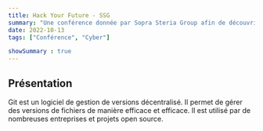 ```yaml
---
title: Hack Your Future - SSG
summary: "Une conférence donnée par Sopra Steria Group afin de découvrir les métiers de la cybersécurité et sensibiliser aux enjeux et objectifs de ces métiers."
date: 2022-10-13
tags: ["Conférence", "Cyber"]

showSummary : true
---
```


## Présentation

Git est un logiciel de gestion de versions décentralisé. Il permet de gérer des versions de fichiers de manière efficace et efficace. Il est utilisé par de nombreuses entreprises et projets open source.
